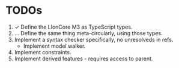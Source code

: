 # TODOs

1. &#10003; Define the LIonCore M3 as TypeScript types.
2. &hellip; Define the same thing meta-circularly, using those types.
3. Implement a syntax checker specifically, no unresolveds in refs.
    * Implement model walker.
4. Implement constraints.
5. Implement derived features - requires access to parent.

